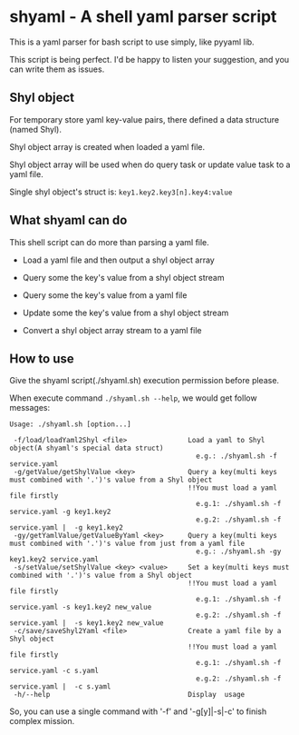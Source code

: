 # shyaml - A shell yaml parser script

This is a yaml parser for bash script to use simply, like pyyaml lib. 

This script is being perfect. I'd be happy to listen your suggestion, and you can write them as issues.


## Shyl object

For temporary store yaml key-value pairs, there defined a data structure (named Shyl).

Shyl object array is created when loaded a yaml file.

Shyl object array will be used when do query task or update value task to a yaml file.

Single shyl object's struct is: `key1.key2.key3[n].key4:value`


## What shyaml can do

This shell script can do more than parsing a yaml file.

* Load a yaml file and then output a shyl object array  

* Query some the key's value from a shyl object stream

* Query some the key's value from a yaml file

* Update some the key's value from a shyl object stream

* Convert a shyl object array stream to a yaml file


## How to use

Give the shyaml script(./shyaml.sh) execution permission before please.

When execute command `./shyaml.sh --help`, we would get follow messages:

```
Usage: ./shyaml.sh [option...]

 -f/load/loadYaml2Shyl <file>               Load a yaml to Shyl object(A shyaml's special data struct)
                                              e.g.: ./shyaml.sh -f service.yaml
 -g/getValue/getShylValue <key>             Query a key(multi keys must combined with '.')'s value from a Shyl object
                                            !!You must load a yaml file firstly
                                              e.g.1: ./shyaml.sh -f service.yaml -g key1.key2
                                              e.g.2: ./shyaml.sh -f service.yaml |  -g key1.key2
 -gy/getYamlValue/getValueByYaml <key>      Query a key(multi keys must combined with '.')'s value from just from a yaml file
                                              e.g.: ./shyaml.sh -gy key1.key2 service.yaml
 -s/setValue/setShylValue <key> <value>     Set a key(multi keys must combined with '.')'s value from a Shyl object
                                            !!You must load a yaml file firstly
                                              e.g.1: ./shyaml.sh -f service.yaml -s key1.key2 new_value
                                              e.g.2: ./shyaml.sh -f service.yaml |  -s key1.key2 new_value
 -c/save/saveShyl2Yaml <file>               Create a yaml file by a Shyl object
                                            !!You must load a yaml file firstly
                                              e.g.1: ./shyaml.sh -f service.yaml -c s.yaml
                                              e.g.2: ./shyaml.sh -f service.yaml |  -c s.yaml
 -h/--help                                  Display  usage
```

So, you can use a single command with '-f' and '-g[y]|-s|-c' to finish complex mission.